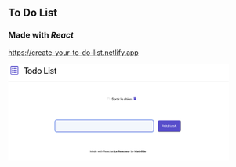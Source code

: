 ## To Do List

### Made with _React_

https://create-your-to-do-list.netlify.app

  <img src="./picture.png" width="450" alt="create your to do list">
